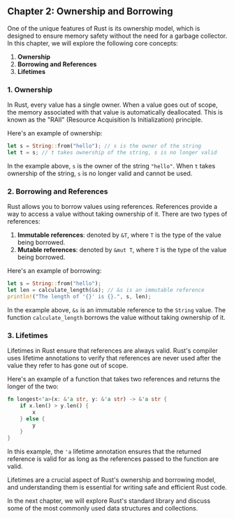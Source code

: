 ## Chapter 2: Ownership and Borrowing

One of the unique features of Rust is its ownership model, which is designed to ensure memory safety without the need for a garbage collector. In this chapter, we will explore the following core concepts:

1. **Ownership**
2. **Borrowing and References**
3. **Lifetimes**

### 1. Ownership

In Rust, every value has a single owner. When a value goes out of scope, the memory associated with that value is automatically deallocated. This is known as the "RAII" (Resource Acquisition Is Initialization) principle.

Here's an example of ownership:

```rust
let s = String::from("hello"); // s is the owner of the string
let t = s; // t takes ownership of the string, s is no longer valid
```

In the example above, `s` is the owner of the string `"hello"`. When `t` takes ownership of the string, `s` is no longer valid and cannot be used.

### 2. Borrowing and References

Rust allows you to borrow values using references. References provide a way to access a value without taking ownership of it. There are two types of references:

1. **Immutable references**: denoted by `&T`, where `T` is the type of the value being borrowed.
2. **Mutable references**: denoted by `&mut T`, where `T` is the type of the value being borrowed.

Here's an example of borrowing:

```rust
let s = String::from("hello");
let len = calculate_length(&s); // &s is an immutable reference
println!("The length of '{}' is {}.", s, len);
```

In the example above, `&s` is an immutable reference to the `String` value. The function `calculate_length` borrows the value without taking ownership of it.

### 3. Lifetimes

Lifetimes in Rust ensure that references are always valid. Rust's compiler uses lifetime annotations to verify that references are never used after the value they refer to has gone out of scope.

Here's an example of a function that takes two references and returns the longer of the two:

```rust
fn longest<'a>(x: &'a str, y: &'a str) -> &'a str {
    if x.len() > y.len() {
        x
    } else {
        y
    }
}
```

In this example, the `'a` lifetime annotation ensures that the returned reference is valid for as long as the references passed to the function are valid.

Lifetimes are a crucial aspect of Rust's ownership and borrowing model, and understanding them is essential for writing safe and efficient Rust code.

In the next chapter, we will explore Rust's standard library and discuss some of the most commonly used data structures and collections.